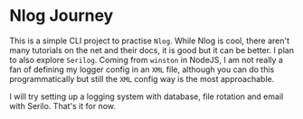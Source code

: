 # Nlog Journey

This is a simple CLI project to practise `Nlog`. While Nlog is cool, there aren't many tutorials on the net and their docs, it is good but it can be better. I plan to also explore `Serilog`. Coming from `winston` in NodeJS, I am not really a fan of defining my logger config in an `XML` file, although you can do this programmatically but still the `XML` config way is the most approachable.

I will try setting up a logging system with database, file rotation and email with Serilo. That's it for now.
